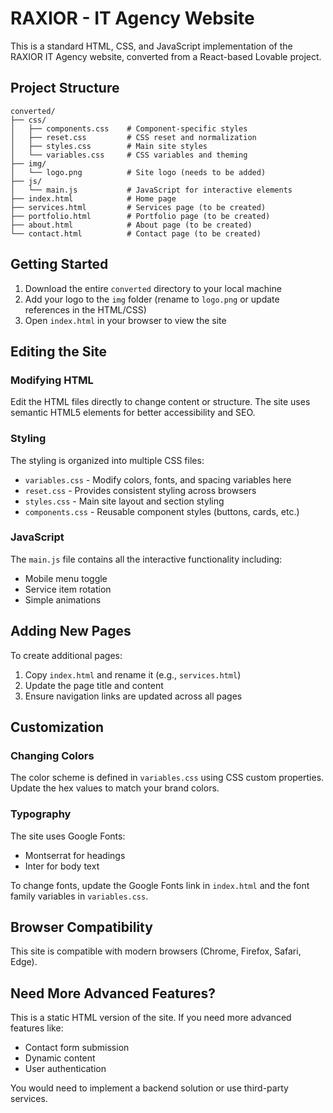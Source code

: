 
# RAXIOR - IT Agency Website

This is a standard HTML, CSS, and JavaScript implementation of the RAXIOR IT Agency website, converted from a React-based Lovable project.

## Project Structure

```
converted/
├── css/
│   ├── components.css    # Component-specific styles
│   ├── reset.css         # CSS reset and normalization
│   ├── styles.css        # Main site styles
│   └── variables.css     # CSS variables and theming
├── img/
│   └── logo.png          # Site logo (needs to be added)
├── js/
│   └── main.js           # JavaScript for interactive elements
├── index.html            # Home page
├── services.html         # Services page (to be created)
├── portfolio.html        # Portfolio page (to be created)
├── about.html            # About page (to be created)
└── contact.html          # Contact page (to be created)
```

## Getting Started

1. Download the entire `converted` directory to your local machine
2. Add your logo to the `img` folder (rename to `logo.png` or update references in the HTML/CSS)
3. Open `index.html` in your browser to view the site

## Editing the Site

### Modifying HTML

Edit the HTML files directly to change content or structure. The site uses semantic HTML5 elements for better accessibility and SEO.

### Styling

The styling is organized into multiple CSS files:

- `variables.css` - Modify colors, fonts, and spacing variables here
- `reset.css` - Provides consistent styling across browsers
- `styles.css` - Main site layout and section styling
- `components.css` - Reusable component styles (buttons, cards, etc.)

### JavaScript

The `main.js` file contains all the interactive functionality including:

- Mobile menu toggle
- Service item rotation
- Simple animations

## Adding New Pages

To create additional pages:

1. Copy `index.html` and rename it (e.g., `services.html`)
2. Update the page title and content
3. Ensure navigation links are updated across all pages

## Customization

### Changing Colors

The color scheme is defined in `variables.css` using CSS custom properties. Update the hex values to match your brand colors.

### Typography

The site uses Google Fonts:
- Montserrat for headings
- Inter for body text

To change fonts, update the Google Fonts link in `index.html` and the font family variables in `variables.css`.

## Browser Compatibility

This site is compatible with modern browsers (Chrome, Firefox, Safari, Edge).

## Need More Advanced Features?

This is a static HTML version of the site. If you need more advanced features like:

- Contact form submission
- Dynamic content
- User authentication

You would need to implement a backend solution or use third-party services.
